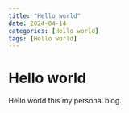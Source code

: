 ```yaml
---
title: "Hello world"
date: 2024-04-14
categories: [Hello world]
tags: [Hello world]
---
```


# Hello world

Hello world this my personal blog.
